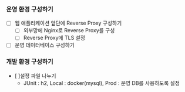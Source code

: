 ### 운영 환경 구성하기
* [ ] 웹 애플리케이션 앞단에 Reverse Proxy 구성하기
  * [ ] 외부망에 Nginx로 Reverse Proxy를 구성
  * [ ] Reverse Proxy에 TLS 설정
* [ ] 운영 데이터베이스 구성하기
### 개발 환경 구성하기
* [ ]설정 파일 나누기
  * JUnit : h2, Local : docker(mysql), Prod : 운영 DB를 사용하도록 설정
